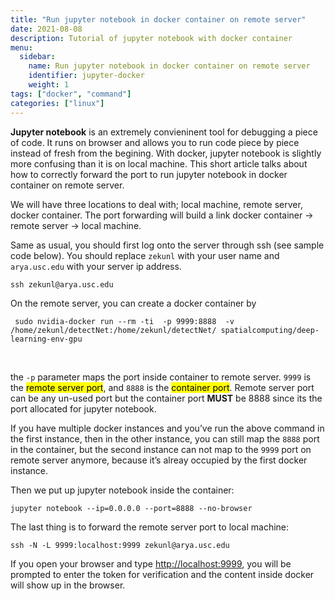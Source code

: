 ```yaml
---
title: "Run jupyter notebook in docker container on remote server"
date: 2021-08-08
description: Tutorial of jupyter notebook with docker container
menu:
  sidebar:
    name: Run jupyter notebook in docker container on remote server
    identifier: jupyter-docker
    weight: 1
tags: ["docker", "command"]
categories: ["linux"]
---
```


**Jupyter notebook** is an extremely convieninent tool for debugging a piece of code. It runs on browser and allows you to run code piece by piece instead of fresh from the begining. With docker, jupyter notebook is slightly more confusing than it is on local machine. This short article talks about how to correctly forward the port to run jupyter notebook in docker container on remote server.

We will have three locations to deal with; local machine, remote server, docker container. The port forwarding will build a link docker container -> remote server -> local machine.

Same as usual, you should first log onto the server through ssh (see sample code below). You should replace `zekunl` with your user name and `arya.usc.edu` with your server ip address.

```
ssh zekunl@arya.usc.edu
```
On the remote server, you can create a docker container by
```
 sudo nvidia-docker run --rm -ti  -p 9999:8888  -v /home/zekunl/detectNet:/home/zekunl/detectNet/ spatialcomputing/deep-learning-env-gpu
```
&nbsp;

the `-p` parameter maps the port inside container to remote server. `9999` is the <mark>remote server port</mark>, and `8888` is the <mark> container port</mark>. Remote server port can be any un-used port but the container port **MUST** be 8888 since its the port allocated for jupyter notebook.

If you have multiple docker instances and you’ve run the above command in the first instance, then in the other instance, you can still map the `8888` port in the container, but the second instance can not map to the `9999` port on remote server anymore, because it’s alreay occupied by the first docker instance.

Then we put up jupyter notebook inside the container:
```
jupyter notebook --ip=0.0.0.0 --port=8888 --no-browser
```

The last thing is to forward the remote server port to local machine:

```
ssh -N -L 9999:localhost:9999 zekunl@arya.usc.edu
```

If you open your browser and type [http://localhost:9999](http://localhost:9999), you will be prompted to enter the token for verification and the content inside docker will show up in the browser.

